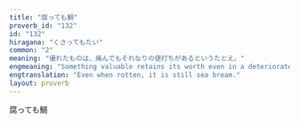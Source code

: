 ```yaml
---
title: "腐っても鯛"
proverb_id: "132"
id: "132"
hiragana: "くさってもたい"
common: "2"
meaning: "優れたものは、痛んでもそれなりの値打ちがあるというたとえ。"
engmeaning: "Something valuable retains its worth even in a deteriorated condition."
engtranslation: "Even when rotten, it is still sea bream."
layout: proverb
---
```


腐っても鯛
